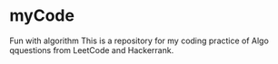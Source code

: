 # myCode
Fun with algorithm
This is a repository for my coding practice of Algo qquestions from LeetCode and Hackerrank.
